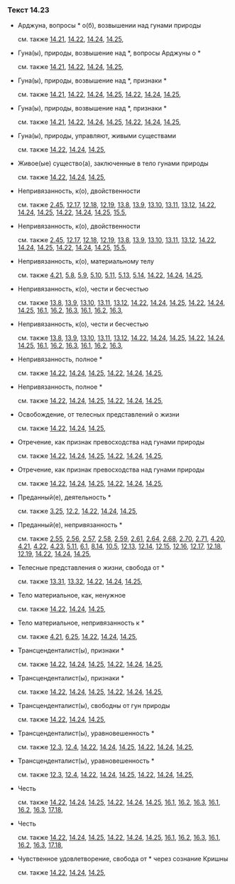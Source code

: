 ### Текст 14.23
	
- Арджуна, вопросы \* о(б), возвышении над гунами природы

	см. также  [14.21](../14/1421.md),  [14.22](../14/1422.md),  [14.24](../14/1424.md),  [14.25](../14/1425.md), 
	
- Гуна(ы), природы, возвышение над \*, вопросы Арджуны о \*

	см. также  [14.21](../14/1421.md),  [14.22](../14/1422.md),  [14.24](../14/1424.md),  [14.25](../14/1425.md), 
	
- Гуна(ы), природы, возвышение над \*, признаки \*

	см. также  [14.21](../14/1421.md),  [14.22](../14/1422.md),  [14.24](../14/1424.md),  [14.25](../14/1425.md),  [14.22](../14/1422.md),  [14.24](../14/1424.md),  [14.25](../14/1425.md), 
	
- Гуна(ы), природы, возвышение над \*, признаки \*

	см. также  [14.21](../14/1421.md),  [14.22](../14/1422.md),  [14.24](../14/1424.md),  [14.25](../14/1425.md),  [14.22](../14/1422.md),  [14.24](../14/1424.md),  [14.25](../14/1425.md), 
	
- Гуна(ы), природы, управляют, живыми существами

	см. также  [14.22](../14/1422.md),  [14.24](../14/1424.md),  [14.25](../14/1425.md), 
	
- Живое(ые) существо(а), заключенные в тело гунами природы

	см. также  [14.22](../14/1422.md),  [14.24](../14/1424.md),  [14.25](../14/1425.md), 
	
- Непривязанность, к(о), двойственности

	см. также  [2.45](../02/0245.md),  [12.17](../12/1217.md),  [12.18](../12/1218.md),  [12.19](../12/1219.md),  [13.8](../13/1308.md),  [13.9](../13/1309.md),  [13.10](../13/1310.md),  [13.11](../13/1311.md),  [13.12](../13/1312.md),  [14.22](../14/1422.md),  [14.24](../14/1424.md),  [14.25](../14/1425.md),  [14.22](../14/1422.md),  [14.24](../14/1424.md),  [14.25](../14/1425.md),  [15.5](../15/1505.md), 
	
- Непривязанность, к(о), двойственности

	см. также  [2.45](../02/0245.md),  [12.17](../12/1217.md),  [12.18](../12/1218.md),  [12.19](../12/1219.md),  [13.8](../13/1308.md),  [13.9](../13/1309.md),  [13.10](../13/1310.md),  [13.11](../13/1311.md),  [13.12](../13/1312.md),  [14.22](../14/1422.md),  [14.24](../14/1424.md),  [14.25](../14/1425.md),  [14.22](../14/1422.md),  [14.24](../14/1424.md),  [14.25](../14/1425.md),  [15.5](../15/1505.md), 
	
- Непривязанность, к(о), материальному телу

	см. также  [4.21](../04/0421.md),  [5.8](../05/0508.md),  [5.9](../05/0509.md),  [5.10](../05/0510.md),  [5.11](../05/0511.md),  [5.13](../05/0513.md),  [5.14](../05/0514.md),  [14.22](../14/1422.md),  [14.24](../14/1424.md),  [14.25](../14/1425.md), 
	
- Непривязанность, к(о), чести и бесчестью

	см. также  [13.8](../13/1308.md),  [13.9](../13/1309.md),  [13.10](../13/1310.md),  [13.11](../13/1311.md),  [13.12](../13/1312.md),  [14.22](../14/1422.md),  [14.24](../14/1424.md),  [14.25](../14/1425.md),  [14.22](../14/1422.md),  [14.24](../14/1424.md),  [14.25](../14/1425.md),  [16.1](../16/1601.md),  [16.2](../16/1602.md),  [16.3](../16/1603.md),  [16.1](../16/1601.md),  [16.2](../16/1602.md),  [16.3](../16/1603.md), 
	
- Непривязанность, к(о), чести и бесчестью

	см. также  [13.8](../13/1308.md),  [13.9](../13/1309.md),  [13.10](../13/1310.md),  [13.11](../13/1311.md),  [13.12](../13/1312.md),  [14.22](../14/1422.md),  [14.24](../14/1424.md),  [14.25](../14/1425.md),  [14.22](../14/1422.md),  [14.24](../14/1424.md),  [14.25](../14/1425.md),  [16.1](../16/1601.md),  [16.2](../16/1602.md),  [16.3](../16/1603.md),  [16.1](../16/1601.md),  [16.2](../16/1602.md),  [16.3](../16/1603.md), 
	
- Непривязанность, полное \*

	см. также  [14.22](../14/1422.md),  [14.24](../14/1424.md),  [14.25](../14/1425.md),  [14.22](../14/1422.md),  [14.24](../14/1424.md),  [14.25](../14/1425.md), 
	
- Непривязанность, полное \*

	см. также  [14.22](../14/1422.md),  [14.24](../14/1424.md),  [14.25](../14/1425.md),  [14.22](../14/1422.md),  [14.24](../14/1424.md),  [14.25](../14/1425.md), 
	
- Освобождение, от телесных представлений о жизни

	см. также  [14.22](../14/1422.md),  [14.24](../14/1424.md),  [14.25](../14/1425.md), 
	
- Отречение, как признак превосходства над гунами природы

	см. также  [14.22](../14/1422.md),  [14.24](../14/1424.md),  [14.25](../14/1425.md),  [14.22](../14/1422.md),  [14.24](../14/1424.md),  [14.25](../14/1425.md), 
	
- Отречение, как признак превосходства над гунами природы

	см. также  [14.22](../14/1422.md),  [14.24](../14/1424.md),  [14.25](../14/1425.md),  [14.22](../14/1422.md),  [14.24](../14/1424.md),  [14.25](../14/1425.md), 
	
- Преданный(е), деятельность \*

	см. также  [3.25](../03/0325.md),  [12.2](../12/1202.md),  [14.22](../14/1422.md),  [14.24](../14/1424.md),  [14.25](../14/1425.md), 
	
- Преданный(е), непривязанность \*

	см. также  [2.55](../02/0255.md),  [2.56](../02/0256.md),  [2.57](../02/0257.md),  [2.58](../02/0258.md),  [2.59](../02/0259.md),  [2.61](../02/0261.md),  [2.64](../02/0264.md),  [2.68](../02/0268.md),  [2.70](../02/0270.md),  [2.71](../02/0271.md),  [4.20](../04/0420.md),  [4.21](../04/0421.md),  [4.22](../04/0422.md),  [4.23](../04/0423.md),  [5.11](../05/0511.md),  [6.1](../06/0601.md),  [8.14](../08/0814.md),  [10.5](../10/1005.md),  [12.13](../12/1213.md),  [12.14](../12/1214.md),  [12.15](../12/1215.md),  [12.16](../12/1216.md),  [12.17](../12/1217.md),  [12.18](../12/1218.md),  [12.19](../12/1219.md),  [14.22](../14/1422.md),  [14.24](../14/1424.md),  [14.25](../14/1425.md), 
	
- Телесные представления о жизни, свобода от \*

	см. также  [13.31](../13/1331.md),  [13.32](../13/1332.md),  [14.22](../14/1422.md),  [14.24](../14/1424.md),  [14.25](../14/1425.md), 
	
- Тело материальное, как, ненужное

	см. также  [14.22](../14/1422.md),  [14.24](../14/1424.md),  [14.25](../14/1425.md), 
	
- Тело материальное, непривязанность к \*

	см. также  [4.21](../04/0421.md),  [6.25](../06/0625.md),  [14.22](../14/1422.md),  [14.24](../14/1424.md),  [14.25](../14/1425.md), 
	
- Трансценденталист(ы), признаки \*

	см. также  [14.22](../14/1422.md),  [14.24](../14/1424.md),  [14.25](../14/1425.md),  [14.22](../14/1422.md),  [14.24](../14/1424.md),  [14.25](../14/1425.md), 
	
- Трансценденталист(ы), признаки \*

	см. также  [14.22](../14/1422.md),  [14.24](../14/1424.md),  [14.25](../14/1425.md),  [14.22](../14/1422.md),  [14.24](../14/1424.md),  [14.25](../14/1425.md), 
	
- Трансценденталист(ы), свободны от гун природы

	см. также  [14.22](../14/1422.md),  [14.24](../14/1424.md),  [14.25](../14/1425.md), 
	
- Трансценденталист(ы), уравновешенность \*

	см. также  [12.3](../12/1203.md),  [12.4](../12/1204.md),  [14.22](../14/1422.md),  [14.24](../14/1424.md),  [14.25](../14/1425.md),  [14.22](../14/1422.md),  [14.24](../14/1424.md),  [14.25](../14/1425.md), 
	
- Трансценденталист(ы), уравновешенность \*

	см. также  [12.3](../12/1203.md),  [12.4](../12/1204.md),  [14.22](../14/1422.md),  [14.24](../14/1424.md),  [14.25](../14/1425.md),  [14.22](../14/1422.md),  [14.24](../14/1424.md),  [14.25](../14/1425.md), 
	
- Честь

	см. также  [14.22](../14/1422.md),  [14.24](../14/1424.md),  [14.25](../14/1425.md),  [14.22](../14/1422.md),  [14.24](../14/1424.md),  [14.25](../14/1425.md),  [16.1](../16/1601.md),  [16.2](../16/1602.md),  [16.3](../16/1603.md),  [16.1](../16/1601.md),  [16.2](../16/1602.md),  [16.3](../16/1603.md),  [17.18](../17/1718.md), 
	
- Честь

	см. также  [14.22](../14/1422.md),  [14.24](../14/1424.md),  [14.25](../14/1425.md),  [14.22](../14/1422.md),  [14.24](../14/1424.md),  [14.25](../14/1425.md),  [16.1](../16/1601.md),  [16.2](../16/1602.md),  [16.3](../16/1603.md),  [16.1](../16/1601.md),  [16.2](../16/1602.md),  [16.3](../16/1603.md),  [17.18](../17/1718.md), 
	
- Чувственное удовлетворение, свобода от \* через сознание Кришны

	см. также  [14.22](../14/1422.md),  [14.24](../14/1424.md),  [14.25](../14/1425.md), 
